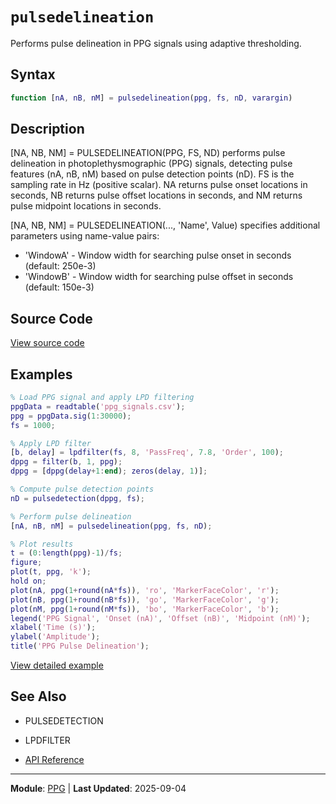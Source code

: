 # `pulsedelineation`

Performs pulse delineation in PPG signals using adaptive thresholding.

## Syntax

```matlab
function [nA, nB, nM] = pulsedelineation(ppg, fs, nD, varargin)
```

## Description

[NA, NB, NM] = PULSEDELINEATION(PPG, FS, ND) performs pulse delineation in photoplethysmographic (PPG) signals, detecting pulse features (nA, nB, nM) based on pulse detection points (nD). FS is the sampling rate in Hz (positive scalar). NA returns pulse onset locations in seconds, NB returns pulse offset locations in seconds, and NM returns pulse midpoint locations in seconds.

[NA, NB, NM] = PULSEDELINEATION(..., 'Name', Value) specifies additional
parameters using name-value pairs:
- 'WindowA'  - Window width for searching pulse onset in seconds
(default: 250e-3)
- 'WindowB'  - Window width for searching pulse offset in seconds
(default: 150e-3)

## Source Code

[View source code](https://github.com/BSICoS/biosigmat/tree/main/src/ppg/pulsedelineation.m)

## Examples

```matlab
% Load PPG signal and apply LPD filtering
ppgData = readtable('ppg_signals.csv');
ppg = ppgData.sig(1:30000);
fs = 1000;

% Apply LPD filter
[b, delay] = lpdfilter(fs, 8, 'PassFreq', 7.8, 'Order', 100);
dppg = filter(b, 1, ppg);
dppg = [dppg(delay+1:end); zeros(delay, 1)];

% Compute pulse detection points
nD = pulsedetection(dppg, fs);

% Perform pulse delineation
[nA, nB, nM] = pulsedelineation(ppg, fs, nD);

% Plot results
t = (0:length(ppg)-1)/fs;
figure;
plot(t, ppg, 'k');
hold on;
plot(nA, ppg(1+round(nA*fs)), 'ro', 'MarkerFaceColor', 'r');
plot(nB, ppg(1+round(nB*fs)), 'go', 'MarkerFaceColor', 'g');
plot(nM, ppg(1+round(nM*fs)), 'bo', 'MarkerFaceColor', 'b');
legend('PPG Signal', 'Onset (nA)', 'Offset (nB)', 'Midpoint (nM)');
xlabel('Time (s)');
ylabel('Amplitude');
title('PPG Pulse Delineation');
```

[View detailed example](https://github.com/BSICoS/biosigmat/tree/main/examples/ppg/pulsedelineationExample.m)

## See Also

- PULSEDETECTION
- LPDFILTER

- [API Reference](../index.md)

---

**Module**: [PPG](index.md) | **Last Updated**: 2025-09-04
